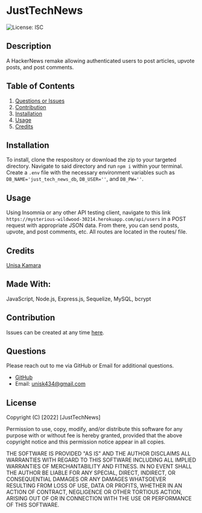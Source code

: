# JustTechNews 

![License: ISC](https://img.shields.io/badge/License-ISC-blue.svg)

## Description
A HackerNews remake allowing authenticated users to post articles, upvote posts, and post comments.
## Table of Contents
1. [Questions or Issues](#Questions)
2. [Contribution](#Contribution)
3. [Installation](#Installation)
4. [Usage](#Usage)
6. [Credits](#Credits)
## Installation
To install, clone the respository or download the zip to your targeted directory. Navigate to said directory and run `npm i` within your terminal. Create a `.env` file with the necessary environment variables such as `DB_NAME='just_tech_news_db`, `DB_USER=''`, and `DB_PW=''`.
## Usage
Using Insomnia or any other API testing client, navigate to this link `https://mysterious-wildwood-30214.herokuapp.com/api/users` in a POST request with appropriate JSON data. From there, you can send posts, upvote, and post comments, etc. All routes are located in the routes/ file. 
## Credits
[Unisa Kamara](https://github.com/unis434)
## Made With:
JavaScript, Node.js, Express.js, Sequelize, MySQL, bcrypt
## Contribution 
Issues can be created at any time [here](https://github.com/Unis434/just-tech-news/issues).
## Questions
Please reach out to me via GitHub or Email for additional questions.

- [GitHub](https://github.com/unis434)
- Email: unisk434@gmail.com

## License
Copyright (C) [2022] [JustTechNews]

Permission to use, copy, modify, and/or distribute this software 
for any purpose with or without fee is hereby granted, 
provided that the above copyright notice and 
this permission notice appear in all copies.

THE SOFTWARE IS PROVIDED "AS IS" AND THE AUTHOR DISCLAIMS ALL WARRANTIES WITH 
REGARD TO THIS SOFTWARE INCLUDING ALL IMPLIED WARRANTIES OF MERCHANTABILITY AND 
FITNESS. IN NO EVENT SHALL THE AUTHOR BE LIABLE FOR ANY SPECIAL, DIRECT, INDIRECT, 
OR CONSEQUENTIAL DAMAGES OR ANY DAMAGES WHATSOEVER RESULTING FROM LOSS OF USE, 
DATA OR PROFITS, WHETHER IN AN ACTION OF CONTRACT, NEGLIGENCE OR OTHER TORTIOUS 
ACTION, ARISING OUT OF OR IN CONNECTION WITH THE USE OR PERFORMANCE OF THIS SOFTWARE.


